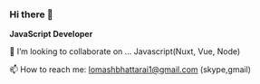 ### Hi there 👋


**JavaScript Developer** 

 👯 I’m looking to collaborate on ... Javascript(Nuxt, Vue, Node) 

📫 How to reach me: lomashbhattarai1@gmail.com (skype,gmail)

